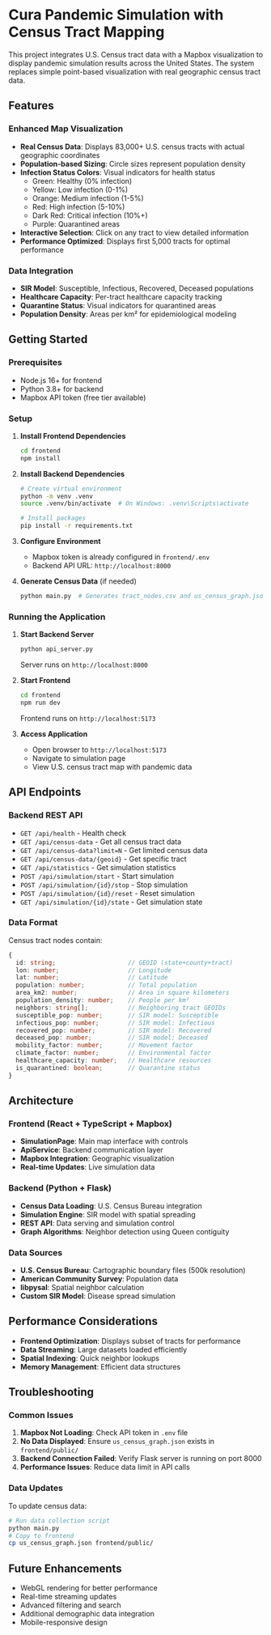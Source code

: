 # Cura Pandemic Simulation with Census Tract Mapping

This project integrates U.S. Census tract data with a Mapbox visualization to display pandemic simulation results across the United States. The system replaces simple point-based visualization with real geographic census tract data.

## Features

### Enhanced Map Visualization
- **Real Census Data**: Displays 83,000+ U.S. census tracts with actual geographic coordinates
- **Population-based Sizing**: Circle sizes represent population density
- **Infection Status Colors**: Visual indicators for health status
  - Green: Healthy (0% infection)
  - Yellow: Low infection (0-1%)
  - Orange: Medium infection (1-5%)
  - Red: High infection (5-10%)
  - Dark Red: Critical infection (10%+)
  - Purple: Quarantined areas
- **Interactive Selection**: Click on any tract to view detailed information
- **Performance Optimized**: Displays first 5,000 tracts for optimal performance

### Data Integration
- **SIR Model**: Susceptible, Infectious, Recovered, Deceased populations
- **Healthcare Capacity**: Per-tract healthcare capacity tracking
- **Quarantine Status**: Visual indicators for quarantined areas
- **Population Density**: Areas per km² for epidemiological modeling

## Getting Started

### Prerequisites
- Node.js 16+ for frontend
- Python 3.8+ for backend
- Mapbox API token (free tier available)

### Setup

1. **Install Frontend Dependencies**
   ```bash
   cd frontend
   npm install
   ```

2. **Install Backend Dependencies**
   ```bash
   # Create virtual environment
   python -m venv .venv
   source .venv/bin/activate  # On Windows: .venv\Scripts\activate
   
   # Install packages
   pip install -r requirements.txt
   ```

3. **Configure Environment**
   - Mapbox token is already configured in `frontend/.env`
   - Backend API URL: `http://localhost:8000`

4. **Generate Census Data** (if needed)
   ```bash
   python main.py  # Generates tract_nodes.csv and us_census_graph.json
   ```

### Running the Application

1. **Start Backend Server**
   ```bash
   python api_server.py
   ```
   Server runs on `http://localhost:8000`

2. **Start Frontend**
   ```bash
   cd frontend
   npm run dev
   ```
   Frontend runs on `http://localhost:5173`

3. **Access Application**
   - Open browser to `http://localhost:5173`
   - Navigate to simulation page
   - View U.S. census tract map with pandemic data

## API Endpoints

### Backend REST API
- `GET /api/health` - Health check
- `GET /api/census-data` - Get all census tract data
- `GET /api/census-data?limit=N` - Get limited census data
- `GET /api/census-data/{geoid}` - Get specific tract
- `GET /api/statistics` - Get simulation statistics
- `POST /api/simulation/start` - Start simulation
- `POST /api/simulation/{id}/stop` - Stop simulation
- `POST /api/simulation/{id}/reset` - Reset simulation
- `GET /api/simulation/{id}/state` - Get simulation state

### Data Format

Census tract nodes contain:
```typescript
{
  id: string;                    // GEOID (state+county+tract)
  lon: number;                   // Longitude
  lat: number;                   // Latitude
  population: number;            // Total population
  area_km2: number;              // Area in square kilometers
  population_density: number;    // People per km²
  neighbors: string[];           // Neighboring tract GEOIDs
  susceptible_pop: number;       // SIR model: Susceptible
  infectious_pop: number;        // SIR model: Infectious
  recovered_pop: number;         // SIR model: Recovered
  deceased_pop: number;          // SIR model: Deceased
  mobility_factor: number;       // Movement factor
  climate_factor: number;        // Environmental factor
  healthcare_capacity: number;   // Healthcare resources
  is_quarantined: boolean;       // Quarantine status
}
```

## Architecture

### Frontend (React + TypeScript + Mapbox)
- **SimulationPage**: Main map interface with controls
- **ApiService**: Backend communication layer
- **Mapbox Integration**: Geographic visualization
- **Real-time Updates**: Live simulation data

### Backend (Python + Flask)
- **Census Data Loading**: U.S. Census Bureau integration
- **Simulation Engine**: SIR model with spatial spreading
- **REST API**: Data serving and simulation control
- **Graph Algorithms**: Neighbor detection using Queen contiguity

### Data Sources
- **U.S. Census Bureau**: Cartographic boundary files (500k resolution)
- **American Community Survey**: Population data
- **libpysal**: Spatial neighbor calculation
- **Custom SIR Model**: Disease spread simulation

## Performance Considerations

- **Frontend Optimization**: Displays subset of tracts for performance
- **Data Streaming**: Large datasets loaded efficiently
- **Spatial Indexing**: Quick neighbor lookups
- **Memory Management**: Efficient data structures

## Troubleshooting

### Common Issues
1. **Mapbox Not Loading**: Check API token in `.env` file
2. **No Data Displayed**: Ensure `us_census_graph.json` exists in `frontend/public/`
3. **Backend Connection Failed**: Verify Flask server is running on port 8000
4. **Performance Issues**: Reduce data limit in API calls

### Data Updates
To update census data:
```bash
# Run data collection script
python main.py
# Copy to frontend
cp us_census_graph.json frontend/public/
```

## Future Enhancements
- WebGL rendering for better performance
- Real-time streaming updates
- Advanced filtering and search
- Additional demographic data integration
- Mobile-responsive design